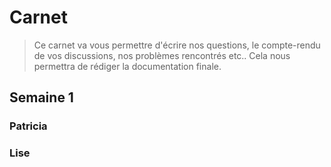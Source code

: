 # Carnet
> Ce carnet va vous permettre d'écrire nos questions, le compte-rendu de vos discussions, nos problèmes rencontrés etc.. Cela nous permettra de rédiger la documentation finale.

## Semaine 1

### Patricia

### Lise
